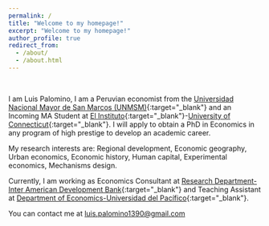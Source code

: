 ```yaml
---
permalink: /
title: "Welcome to my homepage!"
excerpt: "Welcome to my homepage!"
author_profile: true
redirect_from: 
  - /about/
  - /about.html
---
```


<br/>

I am Luis Palomino, I am a Peruvian economist from the [Universidad Nacional Mayor de San Marcos (UNMSM)](https://www.unmsm.edu.pe/la-universidad/historia#linea/){:target="_blank"} and an Incoming MA Student at [El Instituto](https://elin.uconn.edu/){:target="_blank"}-[University of Connecticut](https://uconn.edu/){:target="_blank"}. I will apply to obtain a PhD in Economics in any program of high prestige to develop an academic career.

My research interests are: Regional development, Economic geography, Urban economics, Economic history, Human capital, Experimental economics, Mechanisms design.

Currently, I am working as Economics Consultant at [Research Department-Inter American Development Bank](https://www.iadb.org/es/investigacion-y-datos/acerca-de){:target="_blank"} and Teaching Assistant at [Department of Economics-Universidad del Pacífico](https://www.up.edu.pe/carreras-postgrado-idiomas/departamentos-academicos/economia){:target="_blank"}.

You can contact me at <a href="mailto:luis.palomino1390@gmail.com?">luis.palomino1390@gmail.com</a>
